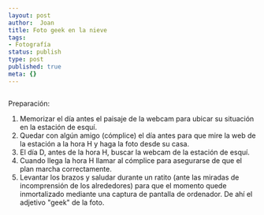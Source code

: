 ```yaml
---
layout: post
author:  Joan
title: Foto geek en la nieve
tags:
- Fotografía
status: publish
type: post
published: true
meta: {}
---
```

<a href="http://www.flickr.com/photos/lerion/2355390673/" title="photo sharing"><img src="http://farm3.static.flickr.com/2236/2355390673_e36a7c7de8.jpg" class="flickr-photo" alt="" /></a>

Preparación:
1. Memorizar el día antes el paisaje de la webcam para ubicar su situación en la estación de esquí.
2. Quedar con algún amigo (cómplice) el día antes para que mire la web de la estación a la hora H y haga la foto desde su casa.
3. El día D, antes de la hora H, buscar la webcam de la estación de esquí.
4. Cuando llega la hora H llamar al cómplice para asegurarse de que el plan marcha correctamente.
5. Levantar los brazos y saludar durante un ratito (ante las miradas de incomprensión de los alrededores) para que el momento quede inmortalizado mediante una captura de pantalla de ordenador. De ahí el adjetivo "geek" de la foto.
